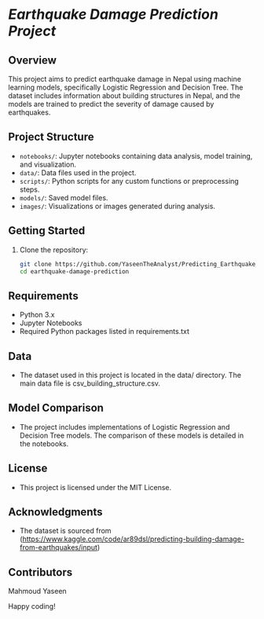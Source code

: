 # *Earthquake Damage Prediction Project*

## Overview
This project aims to predict earthquake damage in Nepal using machine learning models, specifically Logistic Regression and Decision Tree. The dataset includes information about building structures in Nepal, and the models are trained to predict the severity of damage caused by earthquakes.

## Project Structure
- `notebooks/`: Jupyter notebooks containing data analysis, model training, and visualization.
- `data/`: Data files used in the project.
- `scripts/`: Python scripts for any custom functions or preprocessing steps.
- `models/`: Saved model files.
- `images/`: Visualizations or images generated during analysis.

## Getting Started
1. Clone the repository:
   ```bash
   git clone https://github.com/YaseenTheAnalyst/Predicting_Earthquake_Damage
   cd earthquake-damage-prediction

## Requirements
- Python 3.x
- Jupyter Notebooks
- Required Python packages listed in requirements.txt
## Data
- The dataset used in this project is located in the data/ directory. The main data file is csv_building_structure.csv.

## Model Comparison
- The project includes implementations of Logistic Regression and Decision Tree models. The comparison of these models is detailed in the notebooks.

## License
- This project is licensed under the MIT License.

## Acknowledgments
- The dataset is sourced from (https://www.kaggle.com/code/ar89dsl/predicting-building-damage-from-earthquakes/input)
## Contributors
Mahmoud Yaseen 

Happy coding!

